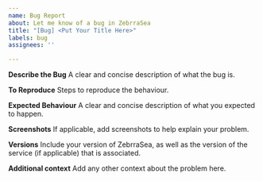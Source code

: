 ```yaml
---
name: Bug Report
about: Let me know of a bug in ZebrraSea
title: "[Bug] <Put Your Title Here>"
labels: bug
assignees: ''

---
```


**Describe the Bug**
A clear and concise description of what the bug is.

**To Reproduce**
Steps to reproduce the behaviour.

**Expected Behaviour**
A clear and concise description of what you expected to happen.

**Screenshots**
If applicable, add screenshots to help explain your problem.

**Versions**
Include your version of ZebrraSea, as well as the version of the service (if applicable) that is associated.

**Additional context**
Add any other context about the problem here.